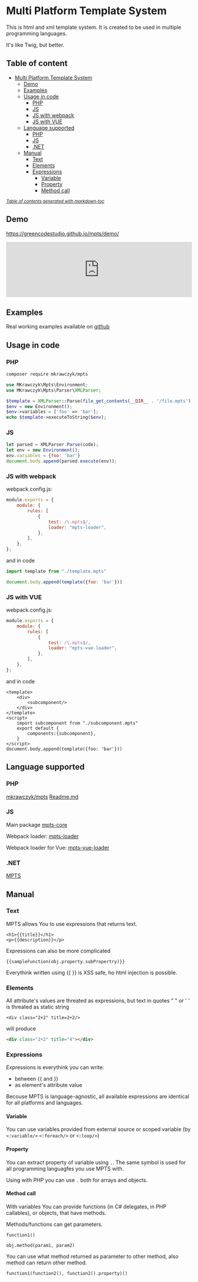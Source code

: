 # Multi Platform Template System

This is html and xml template system. It is created to be used in multiple programming languages.

It's like Twig, but better.


## Table of content
- [Multi Platform Template System](#multi-platform-template-system)
    * [Demo](#demo)
    * [Examples](#examples)
    * [Usage in code](#usage-in-code)
        + [PHP](#php)
        + [JS](#js)
        + [JS with webpack](#js-with-webpack)
        + [JS with VUE](#js-with-vue)
    * [Language supported](#language-supported)
        + [PHP](#php-1)
        + [JS](#js-1)
        + [.NET](#net)
    * [Manual](#manual)
        + [Text](#text)
        + [Elements](#elements)
        + [Expressions](#expressions)
            - [Variable](#variable)
            - [Property](#property)
            - [Method call](#method-call)

<small><i><a href='http://ecotrust-canada.github.io/markdown-toc/'>Table of contents generated with markdown-toc</a></i></small>



## Demo
https://greencodestudio.github.io/mpts/demo/
<iframe style="border:none; width:100%" src="https://greencodestudio.github.io/mpts/demo/"></iframe>

## Examples
Real working examples available on [github](https://github.com/GreenCodeStudio/mpts/tree/master/examples/)

## Usage in code

### PHP

```bash
composer require mkrawczyk/mpts
```

```php
use MKrawczyk\Mpts\Environment;
use MKrawczyk\Mpts\Parser\XMLParser;

$template = XMLParser::Parse(file_get_contents(__DIR__ . '/file.mpts'));
$env = new Environment();
$env->variables = ['foo' => 'bar'];
echo $template->executeToString($env);
```

### JS

```js
let parsed = XMLParser.Parse(code);
let env = new Environment();
env.variables = {foo: 'bar'}
document.body.append(parsed.execute(env));
```

### JS with webpack

webpack.config.js:
```js
module.exports = {
    module: {
        rules: [
            {
                test: /\.mpts$/,
                loader: "mpts-loader",
            },
        ],
    },
};
```
and in code

```js
import template from "./template.mpts"

document.body.append(template({foo: 'bar'}))
```

### JS with VUE

webpack.config.js:
```js
module.exports = {
    module: {
        rules: [
            {
                test: /\.mpts$/,
                loader: "mpts-vue-loader",
            },
        ],
    },
};
```
and in code

```vue
<template>
    <div>
        <subcomponent/>
    </div>
</template>
<script>
    import subcomponent from "./subcomponent.mpts"
    export default {
        components:{subcomponent},
    }
</script>
document.body.append(template({foo: 'bar'}))
```

## Language supported
### PHP
[mkrawczyk/mpts](https://packagist.org/packages/mkrawczyk/mpts)
[Readme.md](Readme.md)
### JS
Main package
[mpts-core](https://www.npmjs.com/package/mpts-core)

Webpack loader:
[mpts-loader](https://www.npmjs.com/package/mpts-loader)

Webpack loader for Vue:
[mpts-vue-loader](https://www.npmjs.com/package/mpts-vue-loader)

### .NET
[MPTS](https://www.nuget.org/packages/MPTS)

## Manual
### Text 
MPTS allows You to use expressions that returns text.
```MPTS
<h1>{{title}}</h1>
<p>{{description}}</p>
```
Expressions can also be more complicated
```MTPS
{{sampleFunction(obj.property.subPropertry)}}
```
Everythink written using {{ }} is XSS safe, ho html injection is possible.
### Elements
All attribute's values are threated as expressions, but text in quotes " " or ' ' is threated as static string  
```MPTS
<div class="2+2" title=2+2/>
```
will produce
```html
<div class="2+2" title="4"></div>
```

### Expressions
Expressions is everythink you can write:
* between {{ and }}
* as element's attribute value

Becouse MPTS is language-agnostic, all available expressions are identical for all platforms and languages.

#### Variable
You can use variables provided from external source or scoped variable (by `<:variable/>` `<:foreach/>` or `<:loop/>`)

#### Property
You can extract property of variable using `.`. The same symbol is used for all programming languagfes you use MPTS with.

Using with PHP you can use `.` both for arrays and objects.
#### Method call
With variables You can provide functions (in C# delegates, in PHP callables), or objects, that have methods.

Methods/functions can get parameters.
```MPTS
function1()
```
```MPTS
obj.method(param1, param2)
```

You can use what method returned as parameter to other method, also method can return other method.
```MPTS
function1(function2(), function2().property)()
```
